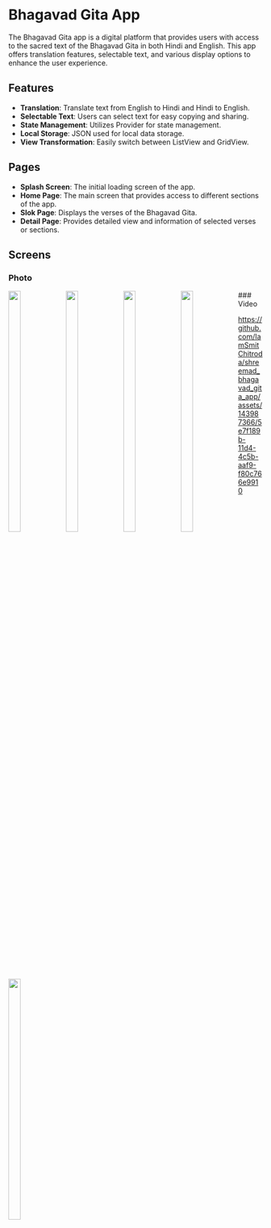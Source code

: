 # Bhagavad Gita App

The Bhagavad Gita app is a digital platform that provides users with access to the sacred text of the Bhagavad Gita in both Hindi and English. This app offers translation features, selectable text, and various display options to enhance the user experience.

## Features

- **Translation**: Translate text from English to Hindi and Hindi to English.
- **Selectable Text**: Users can select text for easy copying and sharing.
- **State Management**: Utilizes Provider for state management.
- **Local Storage**: JSON used for local data storage.
- **View Transformation**: Easily switch between ListView and GridView.

## Pages

- **Splash Screen**: The initial loading screen of the app.
- **Home Page**: The main screen that provides access to different sections of the app.
- **Slok Page**: Displays the verses of the Bhagavad Gita.
- **Detail Page**: Provides detailed view and information of selected verses or sections.

## Screens

### Photo

<p>
<p>
  <img align = "left"  src = "https://github.com/IamSmitChitroda/shreemad_bhagavad_gita_app/assets/143987366/bf35c1b8-9b7b-4b99-90d7-f6fb0692ed99" width=22% height=35% >

  <img align = "left"  src = "https://github.com/IamSmitChitroda/shreemad_bhagavad_gita_app/assets/143987366/c0cea45e-0962-48d3-b2da-06ecb4d588dd" width=22% height=35% >
  
  <img align = "left"  src = "https://github.com/IamSmitChitroda/shreemad_bhagavad_gita_app/assets/143987366/22f0ace8-b261-4440-8011-e6d90e2e50f4" width=22% height=35% >
  
  <img align = "left"  src = "https://github.com/IamSmitChitroda/shreemad_bhagavad_gita_app/assets/143987366/56ac3f91-ac90-4a55-8429-6f6928a2cfd5" width=22% height=35% >
  
</p>


<p>
  <img align = "left"  src = "https://github.com/IamSmitChitroda/shreemad_bhagavad_gita_app/assets/143987366/768739dc-98f8-4afd-972e-9b905a03fb29" width=22% height=35% >

</p>

</p>
  ### Video





https://github.com/IamSmitChitroda/shreemad_bhagavad_gita_app/assets/143987366/5e7f189b-11d4-4c5b-aaf9-f80c766e9910
